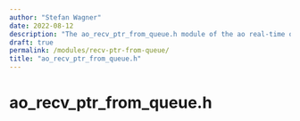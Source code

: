 ```yaml
---
author: "Stefan Wagner"
date: 2022-08-12
description: "The ao_recv_ptr_from_queue.h module of the ao real-time operating system."
draft: true
permalink: /modules/recv-ptr-from-queue/
title: "ao_recv_ptr_from_queue.h"
---
```


# ao_recv_ptr_from_queue.h
